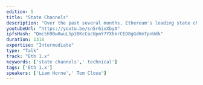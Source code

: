 ```yaml
---
edition: 5
title: "State Channels"
description: "Over the past several months, Ethereum's leading state channels researchers and engineers have worked to unify their protocols and implementations. The result is a single state channels network, compatible with all major state channel implementations. Liam Horne and Tom Close will introduce the audience to their work, the State Channels Improvement Proposals (SCIP) process, explain how developers can get started building on it, and provide a live demo of the network in action."
youtubeUrl: "https://youtu.be/sn5r6ixXbyA"
ipfsHash: "Qmc5h9Bw8wuL5p38KcCacUpmY7YX6krCED8gGdKmTpnUdk"
duration: 1318
expertise: "Intermediate"
type: "Talk"
track: "Eth 1.x"
keywords: ['state channels',' technical']
tags: ['Eth 1.x']
speakers: ['Liam Horne',' Tom Close']
---
```

